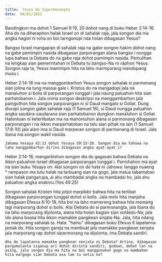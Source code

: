 ```yaml
---
title:  Yesus Do Siparmonangta
date:  04/01/2022
---
```


Bandingkon ma dohot 1 Samuel 8:19, 20 dohot nang di buku Heber 2:14-16. Aha do na diharaphon halak Israel on di sahalak raja, jala songon dia ma angka hagiot ni roha on boi tarngonopi nda holan dibagasan Yesus?

Bangso Israel mangapian di sahalak raja na gabe songon hakim dohot nang na gabe pemimpin nasida dibagasan parporangan alana bangso i nungga lupa bahwa ia Debata do na gabe raja dohot pamimpin nasida. Pemulihan na lengkap sian pemerintahan ni Debata tu bangso-Na ro raphon Yesus. Songon raja ta, Yesus mamimpin hita na laho marmporang mandopang musu i.

Heber 2:14-16 ma na manggombarhon Yesus songon sahalak si parmonang sian jolma na tung massai gale i. Kristus do na mangadopi jala na manaluhon si bolis di parporangan tunggal i jala naung paluahon hita sian parhatobanon i. Jala onma songon deskripsi na manggambarhon jala paingothon hita songon parporangan ni si Daud mangalo si Goliat. Dung diurapi songon gabe sahalak raja (1 Samuel 16), si Daud nungga paluahon angka saudara-saudarana sian parhatobanon dungkon manaluhon si Goliat. Hatontuan ni keterlibatan ma na manontuhon alana si parmonang dibagasan parporangan i na ikkon marparhatoban na talu sian pihak na lain (1 Samuel 17:8-10) jala alani ima si Daud marperan songon di parmonang di Israel. Jala ibana ma songon wakil nasida.

`Jahama Yesaya 42:13 dohot Yesaya 59:15-20. Songon dia ma Yahowa na laho manggombarhon dirina dibagasan angka ayat-ayat i?`

Heber 2:14-16, mangarbishon songon dia do gagasan bahwa Debata na ikkon paluahon Israel dibagasan parporangan tunggal i. Parrohahon ma ayat na sian buku Yesaya on: Alai songon on do hata ni Jahowa: Ianggo nuaeng * rampason ma tutu halak na tarbuang sian na gogo, jala malua tabantaban sian halak pangarupa, ai ahu mambadai angka na mambadai ho, jala ahu paluahon angka anakmu.(Yes 49:25)

Songon sahalak Kristen hita jotjot marpikkir bahwa hita na terlibat dibagasan parporangan tunggal dohot si bolis. Jala molo hita manjaha dibagasan Efesus 6:10-18, hita boi na laho mamereng bahwa hita memang lagi marporang dohot si bolis. Alai Debata do si parmonangta, jala Ibana do na laho marporang dijolonta, alana hita holan bagian sian soldadu-Na; jala ido alana boasa hita ikkon mamakke pangkean sinjata-Na. Jala, hita ndang na marporang sahalak ta. Hata: ”hamu” dibagasan buku Efesus 6 lapatanna jamak do. Hita songon gareja na mambuat jala mamakke pangkean senjata jala marporang rap dohot siparmonang na dijolonta, ima Debata sandiri.

`Aha do lapatanna mamakke pangkean senjata ni Debata? Artina, dibagasan pargumulanta siganup ari dohot dirinta sandiri, godaan, dohot lan na asing, jala songon dia ma hita na boi manggunahon gogo na mambahen hita margogo sian Debata asa lam tu setia na?`